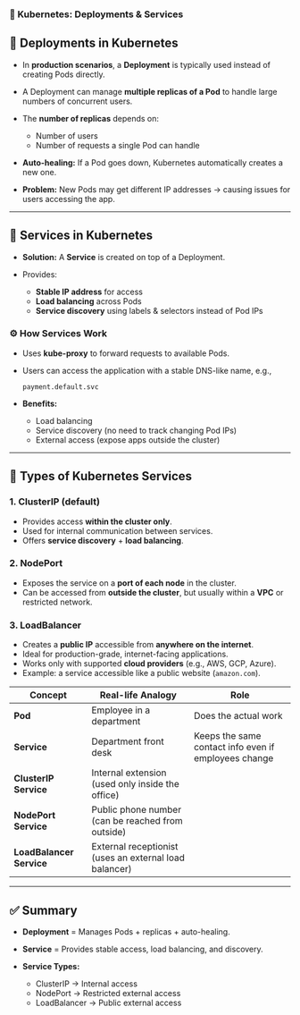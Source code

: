 
### 📘 Kubernetes: Deployments & Services

## 🔹 Deployments in Kubernetes

* In **production scenarios**, a **Deployment** is typically used instead of creating Pods directly.
* A Deployment can manage **multiple replicas of a Pod** to handle large numbers of concurrent users.
* The **number of replicas** depends on:

  * Number of users
  * Number of requests a single Pod can handle
* **Auto-healing:**
  If a Pod goes down, Kubernetes automatically creates a new one.
* **Problem:** New Pods may get different IP addresses → causing issues for users accessing the app.

---

## 🔹 Services in Kubernetes

* **Solution:** A **Service** is created on top of a Deployment.
* Provides:

  * **Stable IP address** for access
  * **Load balancing** across Pods
  * **Service discovery** using labels & selectors instead of Pod IPs

### ⚙️ How Services Work

* Uses **kube-proxy** to forward requests to available Pods.
* Users can access the application with a stable DNS-like name, e.g.,

  ```
  payment.default.svc
  ```
* **Benefits:**

  * Load balancing
  * Service discovery (no need to track changing Pod IPs)
  * External access (expose apps outside the cluster)

---

## 🔹 Types of Kubernetes Services

### 1. **ClusterIP (default)**

* Provides access **within the cluster only**.
* Used for internal communication between services.
* Offers **service discovery** + **load balancing**.

### 2. **NodePort**

* Exposes the service on a **port of each node** in the cluster.
* Can be accessed from **outside the cluster**, but usually within a **VPC** or restricted network.

### 3. **LoadBalancer**

* Creates a **public IP** accessible from **anywhere on the internet**.
* Ideal for production-grade, internet-facing applications.
* Works only with supported **cloud providers** (e.g., AWS, GCP, Azure).
* Example: a service accessible like a public website (`amazon.com`).

| Concept                  | Real-life Analogy                                      | Role                                                 |
| ------------------------ | ------------------------------------------------------ | ---------------------------------------------------- |
| **Pod**                  | Employee in a department                               | Does the actual work                                 |
| **Service**              | Department front desk                                  | Keeps the same contact info even if employees change |
| **ClusterIP Service**    | Internal extension (used only inside the office)       |                                                      |
| **NodePort Service**     | Public phone number (can be reached from outside)      |                                                      |
| **LoadBalancer Service** | External receptionist (uses an external load balancer) |                                                      |

---

## ✅ Summary

* **Deployment** = Manages Pods + replicas + auto-healing.
* **Service** = Provides stable access, load balancing, and discovery.
* **Service Types:**

  * ClusterIP → Internal access
  * NodePort → Restricted external access
  * LoadBalancer → Public external access

